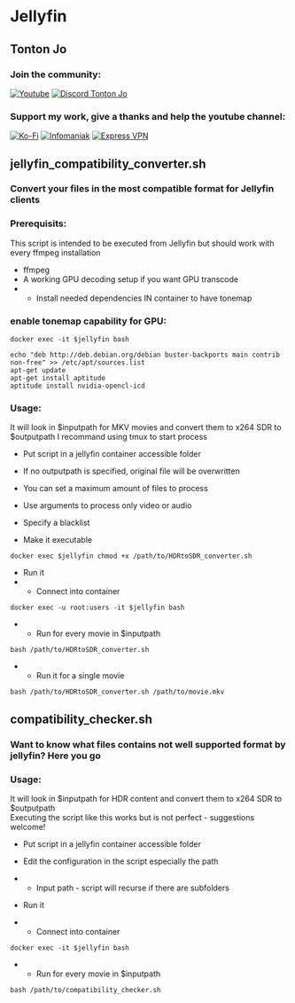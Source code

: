 # Jellyfin

## Tonton Jo  
### Join the community:
[![Youtube](https://badgen.net/badge/Youtube/Subscribe)](http://youtube.com/channel/UCnED3K6K5FDUp-x_8rwpsZw?sub_confirmation=1)
[![Discord Tonton Jo](https://badgen.net/discord/members/h6UcpwfGuJ?label=Discord%20Tonton%20Jo%20&icon=discord)](https://discord.gg/h6UcpwfGuJ)
### Support my work, give a thanks and help the youtube channel:
[![Ko-Fi](https://badgen.net/badge/Buy%20me%20a%20Coffee/Link?icon=buymeacoffee)](https://ko-fi.com/tontonjo)
[![Infomaniak](https://badgen.net/badge/Infomaniak/Affiliated%20link?icon=K)](https://www.infomaniak.com/goto/fr/home?utm_term=6151f412daf35)
[![Express VPN](https://badgen.net/badge/Express%20VPN/Affiliated%20link?icon=K)](https://www.xvuslink.com/?a_fid=TontonJo)  

## jellyfin_compatibility_converter.sh
### Convert your files in the most compatible format for Jellyfin clients

### Prerequisits:
This script is intended to be executed from Jellyfin but should work with every ffmpeg installation
- ffmpeg  
- A working GPU decoding setup if you want GPU transcode
- - Install needed dependencies IN container to have tonemap  

### enable tonemap capability for GPU:
```shell
docker exec -it $jellyfin bash
```  
```shell
echo "deb http://deb.debian.org/debian buster-backports main contrib non-free" >> /etc/apt/sources.list  
apt-get update  
apt-get install aptitude
aptitude install nvidia-opencl-icd
```

### Usage:  
It will look in $inputpath for MKV movies and convert them to x264 SDR to $outputpath
I recommand using tmux to start process
- Put script in a jellyfin container accessible folder
- If no outputpath is specified, original file will be overwritten
- You can set a maximum amount of files to process
- Use arguments to process only video or audio
- Specify a blacklist

- Make it executable 
```shell
docker exec $jellyfin chmod +x /path/to/HDRtoSDR_converter.sh
```
- Run it
- - Connect into container
```shell
docker exec -u root:users -it $jellyfin bash
```
- - Run for every movie in $inputpath
```shell
bash /path/to/HDRtoSDR_converter.sh
```
- - Run it for a single movie 
```shell
bash /path/to/HDRtoSDR_converter.sh /path/to/movie.mkv
```


## compatibility_checker.sh
### Want to know what files contains not well supported format by jellyfin? Here you go


### Usage:  
It will look in $inputpath for HDR content and convert them to x264 SDR to $outputpath  
Executing the script like this works but is not perfect - suggestions welcome!

- Put script in a jellyfin container accessible folder
- Edit the configuration in the script especially the path
- - Input path - script will recurse if there are subfolders

- Run it
- - Connect into container
```shell
docker exec -it $jellyfin bash
```
- - Run for every movie in $inputpath
```shell
bash /path/to/compatibility_checker.sh
```

